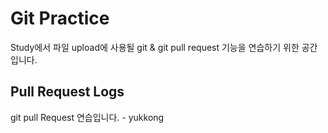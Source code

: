 # Git Practice
Study에서 파일 upload에 사용될 git & git pull request 기능을 연습하기 위한 공간입니다.

## Pull Request Logs
git pull Request 연습입니다. - yukkong

